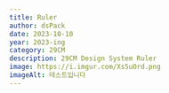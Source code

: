 ```yaml
---
title: Ruler
author: dsPack
date: 2023-10-10
year: 2023-ing
category: 29CM
description: 29CM Design System Ruler
image: https://i.imgur.com/Xs5uOrd.png
imageAlt: 테스트입니다
---
```

